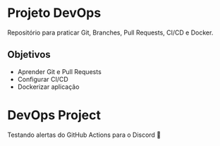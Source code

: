 # Projeto DevOps
Repositório para praticar Git, Branches, Pull Requests, CI/CD e Docker.

## Objetivos
- Aprender Git e Pull Requests
- Configurar CI/CD
- Dockerizar aplicação

# DevOps Project
Testando alertas do GitHub Actions para o Discord 🚀
